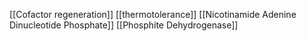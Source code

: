 [[Cofactor regeneration]]
[[thermotolerance]]
[[Nicotinamide Adenine Dinucleotide Phosphate]]
[[Phosphite Dehydrogenase]]
